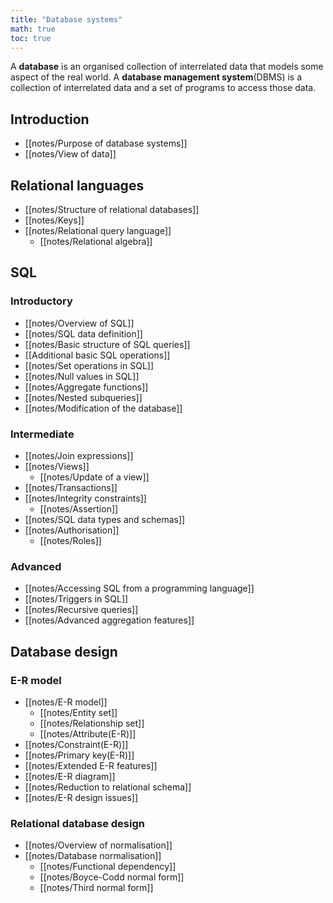 ```yaml
---
title: "Database systems"
math: true
toc: true
---
```


A **database** is an organised collection of interrelated data that models some aspect of the real world.
A **database management system**(DBMS) is a collection of interrelated data and a set of programs to access those data.

## Introduction
- [[notes/Purpose of database systems]]
- [[notes/View of data]]

## Relational languages
- [[notes/Structure of relational databases]]
- [[notes/Keys]]
- [[notes/Relational query language]]
  - [[notes/Relational algebra]]
## SQL
### Introductory
- [[notes/Overview of SQL]]
- [[notes/SQL data definition]]
- [[notes/Basic structure of SQL queries]]
- [[Additional basic SQL operations]]
- [[notes/Set operations in SQL]]
- [[notes/Null values in SQL]]
- [[notes/Aggregate functions]]
- [[notes/Nested subqueries]]
- [[notes/Modification of the database]]

### Intermediate
- [[notes/Join expressions]]
- [[notes/Views]]
  - [[notes/Update of a view]]
- [[notes/Transactions]]
- [[notes/Integrity constraints]]
  - [[notes/Assertion]]
- [[notes/SQL data types and schemas]]
- [[notes/Authorisation]]
  - [[notes/Roles]]

### Advanced
- [[notes/Accessing SQL from a programming language]]
- [[notes/Triggers in SQL]]
- [[notes/Recursive queries]]
- [[notes/Advanced aggregation features]]

## Database design
### E-R model
- [[notes/E-R model]]
  - [[notes/Entity set]]
  - [[notes/Relationship set]]
  - [[notes/Attribute(E-R)]]
- [[notes/Constraint(E-R)]]
- [[notes/Primary key(E-R)]]
- [[notes/Extended E-R features]]
- [[notes/E-R diagram]]
- [[notes/Reduction to relational schema]]
- [[notes/E-R design issues]]

### Relational database design
- [[notes/Overview of normalisation]]
- [[notes/Database normalisation]]
  - [[notes/Functional dependency]]
  - [[notes/Boyce-Codd normal form]]
  - [[notes/Third normal form]]